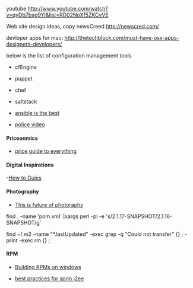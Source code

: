 youtube
http://www.youtube.com/watch?v=qyDb7bag9YI&list=RD02NoXf5ZKCvVE

Web site design ideas,
copy newsCreed http://newscred.com/


devloper apps for mac:
http://thetechblock.com/must-have-osx-apps-designers-developers/


below is the list of configuration management tools
- cfEngine
- puppet
- chef
- saltstack
- [ansible is the best](http://devo.ps/blog/2013/07/03/ansible-simply-kicks-ass.html)

- [police video](http://www.youtube.com/watch?v=6wXkI4t7nuc)


#### Priceonmics
- [price guide to everything](http://priceonomics.com/)


#### Digital Inspirations
-[How to Guies](http://www.labnol.org/)


#### Photography
- [This is future of photoraphy](http://www.nytimes.com/newsgraphics/2013/07/21/silk-road/)

find . -name 'pom.xml' |xargs perl -pi -e 's/2.1.17-SNAPSHOT/2.1.16-SNAPSHOT/g'

find ~/.m2  -name "*.lastUpdated" -exec grep -q "Could not transfer" {} \; -print -exec rm {} \;


#### RPM
- [Building RPMs on windows](http://crlog.info/2012/09/11/building-rpms-on-windows/)

- [best practices for sprin j2ee](http://gordondickens.com/wordpress/2012/07/03/enterprise-spring-best-practices-part-1-project-config/)
